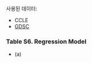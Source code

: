 사용된 데이터: 
* CCLE 
* [GDSC](http://www.cancerrxgene.org/downloads)

### Table S6. Regression Model

* (a)


